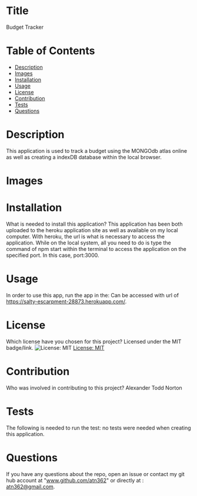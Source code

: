 
  
# Title 

Budget Tracker

# Table of Contents 
* [Description](#description)
* [Images](#images)
* [Installation](#installation)
* [Usage](#usage)
* [License](#license)
* [Contribution](#contribution)
* [Tests](#tests)
* [Questions](#questions)

# Description

This application is used to track a budget using the MONGOdb atlas online as well as creating a indexDB database within the local browser.

# Images



# Installation
What is needed to install this application? This application has been both uploaded to the heroku application site as well as available on my local computer.  With heroku, the url is what is necessary to access the application.  While on the local system, all you need to do is type the command of npm start within the terminal to access the application on the specified port.  In this case, port:3000.

# Usage
In order to use this app, run the app in the: Can be accessed with url of https://salty-escarpment-28873.herokuapp.com/.

# License
Which license have you chosen for this project? Licensed under the MIT badge/link.
![License: MIT](https://img.shields.io/badge/License-MIT-yellow.svg)
[License: MIT](https://opensource.org/licenses/MIT)

# Contribution
​Who was involved in contributing to this project? Alexander Todd Norton

# Tests
The following is needed to run the test: no tests were needed when creating this application.

# Questions
If you have any questions about the repo, open an issue or contact my git hub account at "www.github.com/atn362" or  directly at : atn362@gmail.com.
